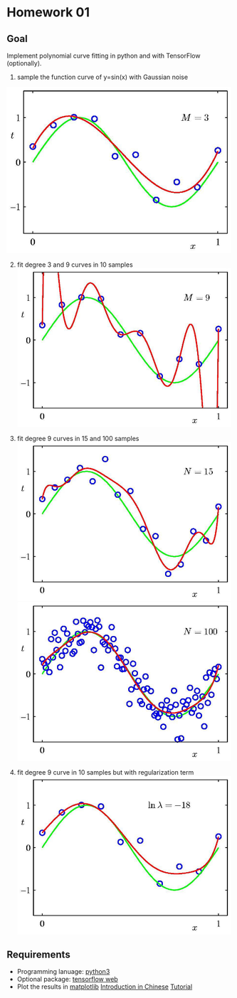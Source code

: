 # Homework 01

## Goal

Implement polynomial curve fitting in python and with TensorFlow (optionally).

1. sample the function curve of y=sin(x) with Gaussian noise 

![Fig 1.](img/curve-fitting-d3.png)

2. fit degree 3 and 9 curves in 10 samples 
![Fig 2.](img/curve-fitting-d9.png)

3. fit degree 9 curves in 15 and 100 samples  
![Fig 3.](img/curve-fitting-d9s15.png)
![Fig 4.](img/curve-fitting-d9s100.png)

4. fit degree 9 curve in 10 samples but with regularization term 
![Fig 5.](img/curve-fitting-d9s10r.png)

## Requirements

+ Programming lanuage: [python3](https://docs.python.org/3/tutorial/)
+ Optional package: [tensorflow web](https://www.tensorflow.org/)
+ Plot the results in [matplotlib](http://matplotlib.org/) [Introduction in Chinese](http://www.ibm.com/developerworks/cn/linux/l-matplotlib/index.html) [Tutorial](http://www.ast.uct.ac.za/~sarblyth/pythonGuide/PythonPlottingBeginnersGuide.pdf)


